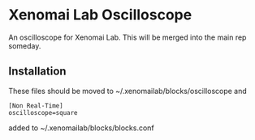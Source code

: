 Xenomai Lab Oscilloscope
========================

An oscilloscope for Xenomai Lab. This will be merged into the main rep someday.

Installation
------------

These files should be moved to ~/.xenomailab/blocks/oscilloscope and

    [Non Real-Time]
    oscilloscope=square

added to ~/.xenomailab/blocks/blocks.conf
